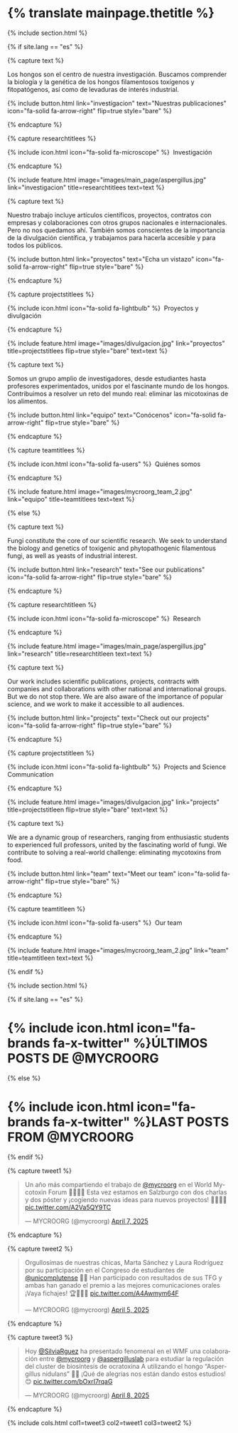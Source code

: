 ---
---

#  {% translate mainpage.thetitle %}
{% include section.html %}

{% if site.lang == "es" %}

{% capture text %}

Los hongos son el centro de nuestra investigación. Buscamos comprender la biología y la genética de los hongos filamentosos toxígenos y fitopatógenos, así como de levaduras de interés industrial.

{%
  include button.html
  link="investigacion"
  text="Nuestras publicaciones"
  icon="fa-solid fa-arrow-right"
  flip=true
  style="bare"
%}

{% endcapture %}

{% capture researchtitlees %}

{% include icon.html icon="fa-solid fa-microscope" %} &nbsp;Investigación

{% endcapture %}

{%
  include feature.html
  image="images/main_page/aspergillus.jpg"
  link="investigacion"
  title=researchtitlees
  text=text
%}

{% capture text %}

Nuestro trabajo incluye artículos científicos, proyectos, contratos con empresas y colaboraciones con otros grupos nacionales e internacionales. Pero no nos quedamos ahí. También somos conscientes de la importancia de la divulgación científica, y trabajamos para hacerla accesible y para todos los públicos.

{%
  include button.html
  link="proyectos"
  text="Echa un vistazo"
  icon="fa-solid fa-arrow-right"
  flip=true
  style="bare"
%}

{% endcapture %}

{% capture projectstitlees %}

{% include icon.html icon="fa-solid fa-lightbulb" %} &nbsp;Proyectos y divulgación

{% endcapture %}

{%
  include feature.html
  image="images/divulgacion.jpg"
  link="proyectos"
  title=projectstitlees
  flip=true
  style="bare"
  text=text
%}

{% capture text %}

Somos un grupo amplio de investigadores, desde estudiantes hasta profesores experimentados, unidos por el fascinante mundo de los hongos. Contribuimos a resolver un reto del mundo real: eliminar las micotoxinas de los alimentos.

{%
  include button.html
  link="equipo"
  text="Conócenos"
  icon="fa-solid fa-arrow-right"
  flip=true
  style="bare"
%}

{% endcapture %}

{% capture teamtitlees %}

{% include icon.html icon="fa-solid fa-users" %} &nbsp;Quiénes somos

{% endcapture %}

{%
  include feature.html
  image="images/mycroorg_team_2.jpg"
  link="equipo"
  title=teamtitlees
  text=text
%}

{% else %}

{% capture text %}

Fungi constitute the core of our scientific research. We seek to understand the biology and genetics of toxigenic and phytopathogenic filamentous fungi, as well as yeasts of industrial interest.

{%
  include button.html
  link="research"
  text="See our publications"
  icon="fa-solid fa-arrow-right"
  flip=true
  style="bare"
%}

{% endcapture %}

{% capture researchtitleen %}

{% include icon.html icon="fa-solid fa-microscope" %} &nbsp;Research

{% endcapture %}

{%
  include feature.html
  image="images/main_page/aspergillus.jpg"
  link="research"
  title=researchtitleen
  text=text
%}

{% capture text %}

Our work includes scientific publications, projects, contracts with companies and collaborations with other national and international groups. But we do not stop there. We are also aware of the importance of popular science, and we work to make it accessible to all audiences.

{%
  include button.html
  link="projects"
  text="Check out our projects"
  icon="fa-solid fa-arrow-right"
  flip=true
  style="bare"
%}

{% endcapture %}

{% capture projectstitleen %}

{% include icon.html icon="fa-solid fa-lightbulb" %} &nbsp;Projects and Science Communication

{% endcapture %}

{%
  include feature.html
  image="images/divulgacion.jpg"
  link="projects"
  title=projectstitleen
  flip=true
  style="bare"
  text=text
%}

{% capture text %}

We are a dynamic group of researchers, ranging from enthusiastic students to experienced full professors, united by the fascinating world of fungi. We contribute to solving a real-world challenge: eliminating mycotoxins from food.

{%
  include button.html
  link="team"
  text="Meet our team"
  icon="fa-solid fa-arrow-right"
  flip=true
  style="bare"
%}

{% endcapture %}

{% capture teamtitleen %}

{% include icon.html icon="fa-solid fa-users" %} &nbsp;Our team

{% endcapture %}

{%
  include feature.html
  image="images/mycroorg_team_2.jpg"
  link="team"
  title=teamtitleen
  text=text
%}

{% endif %}

{% include section.html %}

{% if site.lang == "es" %}

# {% include icon.html icon="fa-brands fa-x-twitter" %}ÚLTIMOS POSTS DE @MYCROORG

{% else %}

# {% include icon.html icon="fa-brands fa-x-twitter" %}LAST POSTS FROM @MYCROORG

{% endif %}

{% capture tweet1 %}

<blockquote class="twitter-tweet"><p lang="es" dir="ltr">Un año más compartiendo el trabajo de <a href="https://twitter.com/mycroorg?ref_src=twsrc%5Etfw">@mycroorg</a> en el World Mycotoxin Forum 🧑‍🔬👩‍🔬 Esta vez estamos en Salzburgo con dos charlas y dos póster y ¡cogiendo nuevas ideas para nuevos proyectos! 👏🏻👏🏻 <a href="https://t.co/A2Va5QY9TC">pic.twitter.com/A2Va5QY9TC</a></p>&mdash; MYCROORG (@mycroorg) <a href="https://twitter.com/mycroorg/status/1909349927399895477?ref_src=twsrc%5Etfw">April 7, 2025</a></blockquote> <script async src="https://platform.twitter.com/widgets.js" charset="utf-8"></script> 

{% endcapture %}

{% capture tweet2 %}

<blockquote class="twitter-tweet"><p lang="es" dir="ltr">Orgullosímas de nuestras chicas, Marta Sánchez y Laura Rodríguez por su participación en el Congreso de estudiantes de ⁦<a href="https://twitter.com/unicomplutense?ref_src=twsrc%5Etfw">@unicomplutense</a>⁩ 👏🏻 Han participado con resultados de sus TFG y ambas han ganado el premio a las mejores comunicaciones orales ¡Vaya fichajes! 🏆🫶🏻🥇 <a href="https://t.co/A4Awmym64F">pic.twitter.com/A4Awmym64F</a></p>&mdash; MYCROORG (@mycroorg) <a href="https://twitter.com/mycroorg/status/1908496601380794828?ref_src=twsrc%5Etfw">April 5, 2025</a></blockquote> <script async src="https://platform.twitter.com/widgets.js" charset="utf-8"></script> 

{% endcapture %}

{% capture tweet3 %}

<blockquote class="twitter-tweet"><p lang="es" dir="ltr">Hoy <a href="https://twitter.com/SilviaRguez?ref_src=twsrc%5Etfw">@SilviaRguez</a> ha presentado fenomenal en el WMF una colaboración entre <a href="https://twitter.com/mycroorg?ref_src=twsrc%5Etfw">@mycroorg</a> y <a href="https://twitter.com/aspergilluslab?ref_src=twsrc%5Etfw">@aspergilluslab</a> para estudiar la regulación del cluster de biosíntesis de ocratoxina A utilizando el hongo “Aspergillus nidulans” 🧬🧫 ¡Qué de alegrías nos están dando estos estudios! 😊 <a href="https://t.co/bOxrI7rqaG">pic.twitter.com/bOxrI7rqaG</a></p>&mdash; MYCROORG (@mycroorg) <a href="https://twitter.com/mycroorg/status/1909654415197270162?ref_src=twsrc%5Etfw">April 8, 2025</a></blockquote> <script async src="https://platform.twitter.com/widgets.js" charset="utf-8"></script> 

{% endcapture %}

{%
  include cols.html
  col1=tweet3
  col2=tweet1
  col3=tweet2
%}